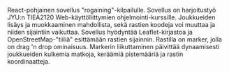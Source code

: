 React-pohjainen sovellus "rogaining"-kilpailulle. Sovellus on harjoitustyö JYU:n TIEA2120 Web-käyttöliittymien ohjelmointi-kurssille.
Joukkueiden lisäys ja muokkaaminen mahdollista, sekä rastien koodeja voi muuttaa ja niiden sijaintiin vaikuttaa. Sovellus hyödyntää Leaflet-kirjastoa
ja OpenStreetMap-"tiiliä" esittämään rastien sijainnin. Rastilla on marker, jolla on drag 'n drop ominaisuus. Markerin liikuttaminen päivittää dynaamisesti
joukkueiden kulkemia matkoja, keräämiä pistemääriä ja rastin koordinaatteja.
